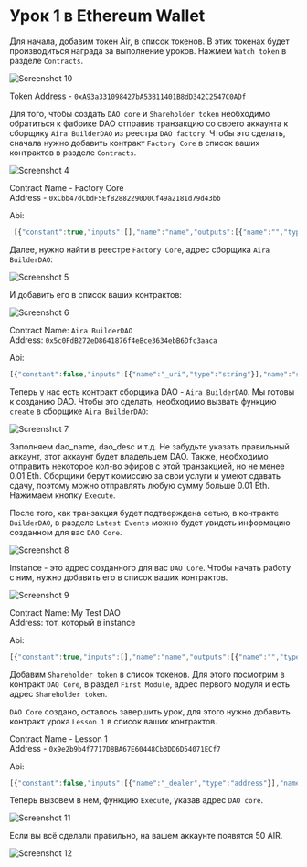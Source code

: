 # Урок 1 в Ethereum Wallet

Для начала, добавим токен Air, в список токенов. В этих токенах будет производиться награда за выполнение уроков. Нажмем `Watch token` в разделе `Contracts`.

![Screenshot 10](/img/Screenshot_10.png)

Token Address - `0xA93a331098427bA53B11401B8dD342C2547C0ADf`  

Для того, чтобы создать `DAO core` и `Shareholder token` необходимо обратиться к фабрике DAO отправив транзакцию со своего аккаунта к сборщику `Aira BuilderDAO` из реестра `DAO factory`. Чтобы это сделать, сначала нужно добавить контракт `Factory Core` в список ваших контрактов в разделе `Contracts`.

![Screenshot 4](/img/Screenshot_4.png)

Contract Name - Factory Core  
Address - `0xCbb47dCbdF5EfB2882290D0Cf49a2181d79d43bb`

Abi:
```js
 [{"constant":true,"inputs":[],"name":"name","outputs":[{"name":"","type":"string"}],"payable":false,"type":"function"},{"constant":true,"inputs":[],"name":"first","outputs":[{"name":"","type":"address"}],"payable":false,"type":"function"},{"constant":false,"inputs":[],"name":"kill","outputs":[],"payable":false,"type":"function"},{"constant":true,"inputs":[{"name":"","type":"address"}],"name":"abiOf","outputs":[{"name":"","type":"string"}],"payable":false,"type":"function"},{"constant":true,"inputs":[],"name":"founder","outputs":[{"name":"","type":"address"}],"payable":false,"type":"function"},{"constant":false,"inputs":[{"name":"_owner","type":"address"}],"name":"delegate","outputs":[],"payable":false,"type":"function"},{"constant":true,"inputs":[{"name":"_module","type":"address"}],"name":"contains","outputs":[{"name":"","type":"bool"}],"payable":false,"type":"function"},{"constant":true,"inputs":[{"name":"_module","type":"address"}],"name":"getName","outputs":[{"name":"","type":"string"}],"payable":false,"type":"function"},{"constant":true,"inputs":[{"name":"_name","type":"string"}],"name":"get","outputs":[{"name":"","type":"address"}],"payable":false,"type":"function"},{"constant":true,"inputs":[],"name":"description","outputs":[{"name":"","type":"string"}],"payable":false,"type":"function"},{"constant":false,"inputs":[{"name":"_name","type":"string"}],"name":"remove","outputs":[],"payable":false,"type":"function"},{"constant":true,"inputs":[{"name":"_name","type":"string"}],"name":"isConstant","outputs":[{"name":"","type":"bool"}],"payable":false,"type":"function"},{"constant":true,"inputs":[],"name":"owner","outputs":[{"name":"","type":"address"}],"payable":false,"type":"function"},{"constant":true,"inputs":[],"name":"size","outputs":[{"name":"","type":"uint256"}],"payable":false,"type":"function"},{"constant":true,"inputs":[{"name":"_current","type":"address"}],"name":"next","outputs":[{"name":"","type":"address"}],"payable":false,"type":"function"},{"constant":false,"inputs":[{"name":"_name","type":"string"},{"name":"_module","type":"address"},{"name":"_abi","type":"string"},{"name":"_constant","type":"bool"}],"name":"set","outputs":[],"payable":false,"type":"function"},{"inputs":[{"name":"_name","type":"string"},{"name":"_description","type":"string"}],"type":"constructor"},{"anonymous":false,"inputs":[{"indexed":true,"name":"module","type":"address"}],"name":"ModuleAdded","type":"event"},{"anonymous":false,"inputs":[{"indexed":true,"name":"module","type":"address"}],"name":"ModuleRemoved","type":"event"},{"anonymous":false,"inputs":[{"indexed":true,"name":"from","type":"address"},{"indexed":true,"name":"to","type":"address"}],"name":"ModuleReplaced","type":"event"}]  
```

Далее, нужно найти в реестре `Factory Core`, адрес сборщика `Aira BuilderDAO`:

![Screenshot 5](/img/Screenshot_5.png)

И добавить его в список ваших контрактов:

![Screenshot 6](/img/Screenshot_6.png)

Contract Name: `Aira BuilderDAO`  
Address: `0x5c0FdB272eD8641876f4eBce3634ebB6Dfc3aaca`  

Abi:
```js
[{"constant":false,"inputs":[{"name":"_uri","type":"string"}],"name":"setSecurityCheck","outputs":[],"payable":false,"type":"function"},{"constant":false,"inputs":[{"name":"_beneficiary","type":"address"}],"name":"setBeneficiary","outputs":[],"payable":false,"type":"function"},{"constant":false,"inputs":[{"name":"_dao_name","type":"string"},{"name":"_dao_description","type":"string"},{"name":"_shares_name","type":"string"},{"name":"_shares_symbol","type":"string"},{"name":"_shares_count","type":"uint256"},{"name":"_client","type":"address"}],"name":"create","outputs":[{"name":"","type":"address"}],"payable":true,"type":"function"},{"constant":true,"inputs":[],"name":"beneficiary","outputs":[{"name":"","type":"address"}],"payable":false,"type":"function"},{"constant":false,"inputs":[],"name":"kill","outputs":[],"payable":false,"type":"function"},{"constant":false,"inputs":[{"name":"_buildingCostWei","type":"uint256"}],"name":"setCost","outputs":[],"payable":false,"type":"function"},{"constant":false,"inputs":[{"name":"_owner","type":"address"}],"name":"delegate","outputs":[],"payable":false,"type":"function"},{"constant":true,"inputs":[],"name":"buildingCostWei","outputs":[{"name":"","type":"uint256"}],"payable":false,"type":"function"},{"constant":true,"inputs":[],"name":"owner","outputs":[{"name":"","type":"address"}],"payable":false,"type":"function"},{"constant":true,"inputs":[],"name":"getLastContract","outputs":[{"name":"","type":"address"}],"payable":false,"type":"function"},{"constant":true,"inputs":[{"name":"","type":"address"},{"name":"","type":"uint256"}],"name":"getContractsOf","outputs":[{"name":"","type":"address"}],"payable":false,"type":"function"},{"constant":true,"inputs":[],"name":"securityCheckURI","outputs":[{"name":"","type":"string"}],"payable":false,"type":"function"},{"anonymous":false,"inputs":[{"indexed":true,"name":"client","type":"address"},{"indexed":true,"name":"instance","type":"address"}],"name":"Builded","type":"event"}]
 ```

Теперь у нас есть контракт сборщика DAO - `Aira BuilderDAO`. Мы готовы к созданию DAO. Чтобы это сделать, необходимо вызвать функцию `create` в сборщике `Aira BuilderDAO`:

![Screenshot 7](/img/Screenshot_7.png)

Заполняем dao_name, dao_desc и т.д. Не забудьте указать правильный аккаунт, этот аккаунт будет владельцем DAO. Также, необходимо отправить некоторое кол-во эфиров с этой транзакцией, но не менее 0.01 Eth. Сборщики берут комиссию за свои услуги и умеют сдавать сдачу, поэтому можно отправлять любую сумму больше 0.01 Eth. Нажимаем кнопку `Execute`.

После того, как транзакция будет подтверждена сетью, в контракте `BuilderDAO`, в разделе `Latest Events` можно будет увидеть информацию созданном для вас `DAO Core`.

![Screenshot 8](/img/Screenshot_8.png)

Instance - это адрес созданного для вас `DAO Core`. Чтобы начать работу с ним, нужно добавить его в список ваших контрактов.

![Screenshot 9](/img/Screenshot_9.png)

Contract Name: My Test DAO  
Address: тот, который в instance


Abi:
```js
[{"constant":true,"inputs":[],"name":"name","outputs":[{"name":"","type":"string"}],"payable":false,"type":"function"},{"constant":true,"inputs":[],"name":"first","outputs":[{"name":"","type":"address"}],"payable":false,"type":"function"},{"constant":false,"inputs":[],"name":"kill","outputs":[],"payable":false,"type":"function"},{"constant":true,"inputs":[{"name":"","type":"address"}],"name":"abiOf","outputs":[{"name":"","type":"string"}],"payable":false,"type":"function"},{"constant":true,"inputs":[],"name":"founder","outputs":[{"name":"","type":"address"}],"payable":false,"type":"function"},{"constant":false,"inputs":[{"name":"_owner","type":"address"}],"name":"delegate","outputs":[],"payable":false,"type":"function"},{"constant":true,"inputs":[{"name":"_module","type":"address"}],"name":"contains","outputs":[{"name":"","type":"bool"}],"payable":false,"type":"function"},{"constant":true,"inputs":[{"name":"_module","type":"address"}],"name":"getName","outputs":[{"name":"","type":"string"}],"payable":false,"type":"function"},{"constant":true,"inputs":[{"name":"_name","type":"string"}],"name":"get","outputs":[{"name":"","type":"address"}],"payable":false,"type":"function"},{"constant":true,"inputs":[],"name":"description","outputs":[{"name":"","type":"string"}],"payable":false,"type":"function"},{"constant":false,"inputs":[{"name":"_name","type":"string"}],"name":"remove","outputs":[],"payable":false,"type":"function"},{"constant":true,"inputs":[{"name":"_name","type":"string"}],"name":"isConstant","outputs":[{"name":"","type":"bool"}],"payable":false,"type":"function"},{"constant":true,"inputs":[],"name":"owner","outputs":[{"name":"","type":"address"}],"payable":false,"type":"function"},{"constant":true,"inputs":[],"name":"size","outputs":[{"name":"","type":"uint256"}],"payable":false,"type":"function"},{"constant":true,"inputs":[{"name":"_current","type":"address"}],"name":"next","outputs":[{"name":"","type":"address"}],"payable":false,"type":"function"},{"constant":false,"inputs":[{"name":"_name","type":"string"},{"name":"_module","type":"address"},{"name":"_abi","type":"string"},{"name":"_constant","type":"bool"}],"name":"set","outputs":[],"payable":false,"type":"function"},{"inputs":[{"name":"_name","type":"string"},{"name":"_description","type":"string"}],"type":"constructor"},{"anonymous":false,"inputs":[{"indexed":true,"name":"module","type":"address"}],"name":"ModuleAdded","type":"event"},{"anonymous":false,"inputs":[{"indexed":true,"name":"module","type":"address"}],"name":"ModuleRemoved","type":"event"},{"anonymous":false,"inputs":[{"indexed":true,"name":"from","type":"address"},{"indexed":true,"name":"to","type":"address"}],"name":"ModuleReplaced","type":"event"}]
```

Добавим `Shareholder token` в список токенов. Для этого посмотрим в контракт `DAO Core`, в раздел `First Module`, адрес первого модуля и есть адрес `Shareholder token`.

`DAO Core` создано, осталось завершить урок, для этого нужно добавить контракт урока `Lesson 1` в список ваших контрактов.

Contract Name - Lesson 1  
Address - `0x9e2b9b4f7717D8BA67E60448Cb3DD6D54071ECf7`

Abi:
```js
[{"constant":false,"inputs":[{"name":"_dealer","type":"address"}],"name":"setDealer","outputs":[],"payable":false,"type":"function"},{"constant":true,"inputs":[],"name":"reward","outputs":[{"name":"","type":"uint256"}],"payable":false,"type":"function"},{"constant":false,"inputs":[{"name":"_reward","type":"uint256"}],"name":"setReward","outputs":[],"payable":false,"type":"function"},{"constant":false,"inputs":[{"name":"_dao","type":"address"}],"name":"execute","outputs":[],"payable":false,"type":"function"},{"constant":false,"inputs":[{"name":"_owner","type":"address"}],"name":"delegate","outputs":[],"payable":false,"type":"function"},{"constant":true,"inputs":[],"name":"owner","outputs":[{"name":"","type":"address"}],"payable":false,"type":"function"},{"constant":true,"inputs":[{"name":"","type":"address"}],"name":"isPassed","outputs":[{"name":"","type":"bool"}],"payable":false,"type":"function"},{"constant":true,"inputs":[],"name":"dealer","outputs":[{"name":"","type":"address"}],"payable":false,"type":"function"},{"inputs":[{"name":"_dealer","type":"address"},{"name":"_reward","type":"uint256"}],"type":"constructor"}]
 ```

Теперь вызовем в нем, функцию `Execute`, указав адрес `DAO core`.

![Screenshot 11](/img/Screenshot_11.png)

Если вы всё сделали правильно, на вашем аккаунте появятся 50 AIR.

![Screenshot 12](/img/Screenshot_12.png)
